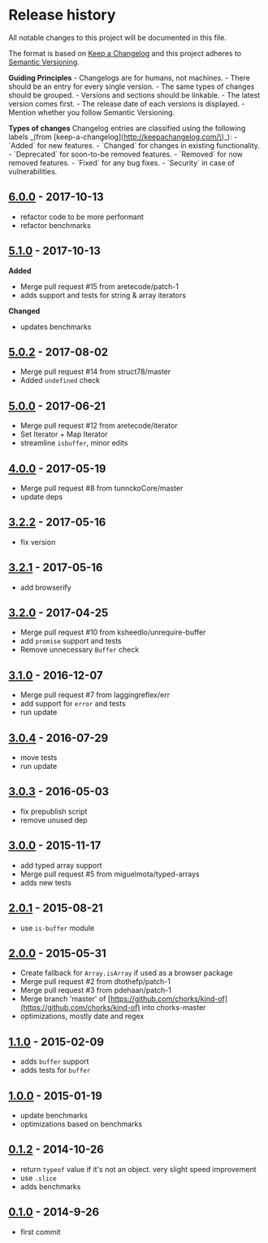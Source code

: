 # Release history

All notable changes to this project will be documented in this file.

The format is based on [Keep a Changelog](http://keepachangelog.com/en/1.0.0/) and this project adheres to [Semantic Versioning](http://semver.org/spec/v2.0.0.html).

**Guiding Principles** - Changelogs are for humans, not machines. - There should be an entry for every single version. - The same types of changes should be grouped. - Versions and sections should be linkable. - The latest version comes first. - The release date of each versions is displayed. - Mention whether you follow Semantic Versioning.

**Types of changes** Changelog entries are classified using the following labels \_\(from \[keep-a-changelog\]\(http://keepachangelog.com/\)\_\): - \`Added\` for new features. - \`Changed\` for changes in existing functionality. - \`Deprecated\` for soon-to-be removed features. - \`Removed\` for now removed features. - \`Fixed\` for any bug fixes. - \`Security\` in case of vulnerabilities.

## [6.0.0](https://github.com/jonschlinkert/kind-of/compare/5.1.0...6.0.0) - 2017-10-13

* refactor code to be more performant
* refactor benchmarks

## [5.1.0](https://github.com/jonschlinkert/kind-of/compare/5.0.2...5.1.0) - 2017-10-13

**Added**

* Merge pull request \#15 from aretecode/patch-1
* adds support and tests for string & array iterators

**Changed**

* updates benchmarks

## [5.0.2](https://github.com/jonschlinkert/kind-of/compare/5.0.1...5.0.2) - 2017-08-02

* Merge pull request \#14 from struct78/master
* Added `undefined` check

## [5.0.0](https://github.com/jonschlinkert/kind-of/compare/4.0.0...5.0.0) - 2017-06-21

* Merge pull request \#12 from aretecode/iterator
* Set Iterator + Map Iterator
* streamline `isbuffer`, minor edits

## [4.0.0](https://github.com/jonschlinkert/kind-of/compare/3.2.2...4.0.0) - 2017-05-19

* Merge pull request \#8 from tunnckoCore/master
* update deps

## [3.2.2](https://github.com/jonschlinkert/kind-of/compare/3.2.1...3.2.2) - 2017-05-16

* fix version

## [3.2.1](https://github.com/jonschlinkert/kind-of/compare/3.2.0...3.2.1) - 2017-05-16

* add browserify

## [3.2.0](https://github.com/jonschlinkert/kind-of/compare/3.1.0...3.2.0) - 2017-04-25

* Merge pull request \#10 from ksheedlo/unrequire-buffer
* add `promise` support and tests
* Remove unnecessary `Buffer` check

## [3.1.0](https://github.com/jonschlinkert/kind-of/compare/3.0.4...3.1.0) - 2016-12-07

* Merge pull request \#7 from laggingreflex/err
* add support for `error` and tests
* run update

## [3.0.4](https://github.com/jonschlinkert/kind-of/compare/3.0.3...3.0.4) - 2016-07-29

* move tests
* run update

## [3.0.3](https://github.com/jonschlinkert/kind-of/compare/3.0.0...3.0.3) - 2016-05-03

* fix prepublish script
* remove unused dep

## [3.0.0](https://github.com/jonschlinkert/kind-of/compare/2.0.1...3.0.0) - 2015-11-17

* add typed array support
* Merge pull request \#5 from miguelmota/typed-arrays
* adds new tests

## [2.0.1](https://github.com/jonschlinkert/kind-of/compare/2.0.0...2.0.1) - 2015-08-21

* use `is-buffer` module

## [2.0.0](https://github.com/jonschlinkert/kind-of/compare/1.1.0...2.0.0) - 2015-05-31

* Create fallback for `Array.isArray` if used as a browser package
* Merge pull request \#2 from dtothefp/patch-1
* Merge pull request \#3 from pdehaan/patch-1
* Merge branch 'master' of [https://github.com/chorks/kind-of](https://github.com/chorks/kind-of) into chorks-master
* optimizations, mostly date and regex

## [1.1.0](https://github.com/jonschlinkert/kind-of/compare/1.0.0...1.1.0) - 2015-02-09

* adds `buffer` support
* adds tests for `buffer`

## [1.0.0](https://github.com/jonschlinkert/kind-of/compare/0.1.2...1.0.0) - 2015-01-19

* update benchmarks
* optimizations based on benchmarks

## [0.1.2](https://github.com/jonschlinkert/kind-of/compare/0.1.0...0.1.2) - 2014-10-26

* return `typeof` value if it's not an object. very slight speed improvement
* use `.slice`
* adds benchmarks

## [0.1.0](https://github.com/jonschlinkert/kind-of/commit/2fae09b0b19b1aadb558e9be39f0c3ef6034eb87) - 2014-9-26

* first commit

